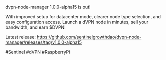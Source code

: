 dvpn-node-manager 1.0.0-alpha15 is out!

With improved setup for datacenter mode, clearer node type selection, and easy configuration access. Launch a dVPN node in minutes, sell your bandwidth, and earn $DVPN!

Latest release: https://github.com/sentinelgrowthdao/dvpn-node-manager/releases/tag/v1.0.0-alpha15

#Sentinel #dVPN #RaspberryPi